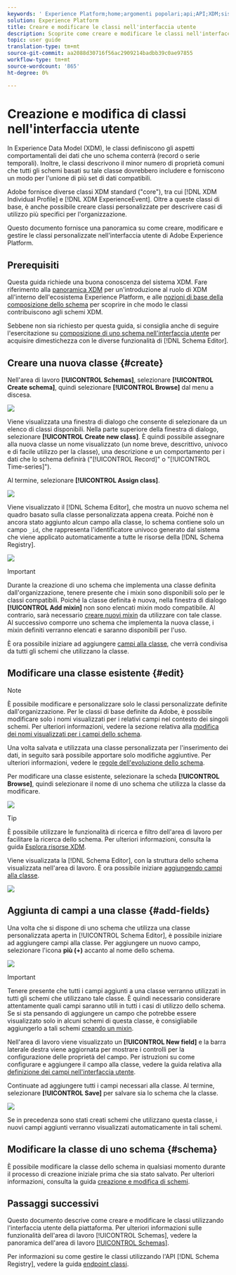 ```yaml
---
keywords: ' Experience Platform;home;argomenti popolari;api;API;XDM;sistema XDM;modello dati esperienza;modello dati;ui;area di lavoro;classe;classi;'
solution: Experience Platform
title: Creare e modificare le classi nell'interfaccia utente
description: Scoprite come creare e modificare le classi nell'interfaccia utente del Experience Platform .
topic: user guide
translation-type: tm+mt
source-git-commit: aa2088d30716f56ac2909214badbb39c0ae97855
workflow-type: tm+mt
source-wordcount: '865'
ht-degree: 0%

---
```



# Creazione e modifica di classi nell&#39;interfaccia utente

In Experience Data Model (XDM), le classi definiscono gli aspetti comportamentali dei dati che uno schema conterrà (record o serie temporali). Inoltre, le classi descrivono il minor numero di proprietà comuni che tutti gli schemi basati su tale classe dovrebbero includere e forniscono un modo per l&#39;unione di più set di dati compatibili.

 Adobe fornisce diverse classi XDM standard (&quot;core&quot;), tra cui [!DNL XDM Individual Profile] e [!DNL XDM ExperienceEvent]. Oltre a queste classi di base, è anche possibile creare classi personalizzate per descrivere casi di utilizzo più specifici per l&#39;organizzazione.

Questo documento fornisce una panoramica su come creare, modificare e gestire le classi personalizzate nell&#39;interfaccia utente di Adobe Experience Platform.

## Prerequisiti

Questa guida richiede una buona conoscenza del sistema XDM. Fare riferimento alla [panoramica XDM](../../home.md) per un&#39;introduzione al ruolo di XDM all&#39;interno dell&#39;ecosistema  Experience Platform, e alle [nozioni di base della composizione dello schema](../../schema/composition.md) per scoprire in che modo le classi contribuiscono agli schemi XDM.

Sebbene non sia richiesto per questa guida, si consiglia anche di seguire l&#39;esercitazione su [composizione di uno schema nell&#39;interfaccia utente](../../tutorials/create-schema-ui.md) per acquisire dimestichezza con le diverse funzionalità di [!DNL Schema Editor].

## Creare una nuova classe {#create}

Nell&#39;area di lavoro **[!UICONTROL Schemas]**, selezionare **[!UICONTROL Create schema]**, quindi selezionare **[!UICONTROL Browse]** dal menu a discesa.

![](../../images/ui/resources/classes/browse-classes.png)

Viene visualizzata una finestra di dialogo che consente di selezionare da un elenco di classi disponibili. Nella parte superiore della finestra di dialogo, selezionare **[!UICONTROL Create new class]**. È quindi possibile assegnare alla nuova classe un nome visualizzato (un nome breve, descrittivo, univoco e di facile utilizzo per la classe), una descrizione e un comportamento per i dati che lo schema definirà (&quot;[!UICONTROL Record]&quot; o &quot;[!UICONTROL Time-series]&quot;).

Al termine, selezionare **[!UICONTROL Assign class]**.

![](../../images/ui/resources/classes/class-details.png)

Viene visualizzato il [!DNL Schema Editor], che mostra un nuovo schema nel quadro basato sulla classe personalizzata appena creata. Poiché non è ancora stato aggiunto alcun campo alla classe, lo schema contiene solo un campo `_id`, che rappresenta l&#39;identificatore univoco generato dal sistema che viene applicato automaticamente a tutte le risorse della [!DNL Schema Registry].

![](../../images/ui/resources/classes/schema.png)

>[!IMPORTANT]
>
>Durante la creazione di uno schema che implementa una classe definita dall&#39;organizzazione, tenere presente che i mixin sono disponibili solo per le classi compatibili. Poiché la classe definita è nuova, nella finestra di dialogo **[!UICONTROL Add mixin]** non sono elencati mixin modo compatibile. Al contrario, sarà necessario [creare nuovi mixin](./mixins.md#create) da utilizzare con tale classe. Al successivo comporre uno schema che implementa la nuova classe, i mixin definiti verranno elencati e saranno disponibili per l&#39;uso.

È ora possibile iniziare ad aggiungere [campi alla classe](#add-fields), che verrà condivisa da tutti gli schemi che utilizzano la classe.

## Modificare una classe esistente {#edit}

>[!NOTE]
>
>È possibile modificare e personalizzare solo le classi personalizzate definite dall&#39;organizzazione. Per le classi di base definite da  Adobe, è possibile modificare solo i nomi visualizzati per i relativi campi nel contesto dei singoli schemi. Per ulteriori informazioni, vedere la sezione relativa alla [modifica dei nomi visualizzati per i campi dello schema](./schemas.md#display-names).
>
>Una volta salvata e utilizzata una classe personalizzata per l&#39;inserimento dei dati, in seguito sarà possibile apportare solo modifiche aggiuntive. Per ulteriori informazioni, vedere le [regole dell&#39;evoluzione dello schema](../../schema/composition.md#evolution).

Per modificare una classe esistente, selezionare la scheda **[!UICONTROL Browse]**, quindi selezionare il nome di uno schema che utilizza la classe da modificare.

![](../../images/ui/resources/classes/select-for-edit.png)

>[!TIP]
>
>È possibile utilizzare le funzionalità di ricerca e filtro dell&#39;area di lavoro per facilitare la ricerca dello schema. Per ulteriori informazioni, consulta la guida [Esplora risorse XDM](../explore.md).

Viene visualizzata la [!DNL Schema Editor], con la struttura dello schema visualizzata nell&#39;area di lavoro. È ora possibile iniziare [aggiungendo campi alla classe](#add-fields).

![](../../images/ui/resources/classes/edit.png)

## Aggiunta di campi a una classe {#add-fields}

Una volta che si dispone di uno schema che utilizza una classe personalizzata aperta in [!UICONTROL Schema Editor], è possibile iniziare ad aggiungere campi alla classe. Per aggiungere un nuovo campo, selezionare l&#39;icona **più (+)** accanto al nome dello schema.

![](../../images/ui/resources/classes/add-field.png)

>[!IMPORTANT]
>
>Tenere presente che tutti i campi aggiunti a una classe verranno utilizzati in tutti gli schemi che utilizzano tale classe. È quindi necessario considerare attentamente quali campi saranno utili in tutti i casi di utilizzo dello schema. Se si sta pensando di aggiungere un campo che potrebbe essere visualizzato solo in alcuni schemi di questa classe, è consigliabile aggiungerlo a tali schemi [creando un mixin](./mixins.md#create).

Nell&#39;area di lavoro viene visualizzato un **[!UICONTROL New field]** e la barra laterale destra viene aggiornata per mostrare i controlli per la configurazione delle proprietà del campo. Per istruzioni su come configurare e aggiungere il campo alla classe, vedere la guida relativa alla [definizione dei campi nell&#39;interfaccia utente](../fields/overview.md#define).

Continuate ad aggiungere tutti i campi necessari alla classe. Al termine, selezionare **[!UICONTROL Save]** per salvare sia lo schema che la classe.

![](../../images/ui/resources/classes/save.png)

Se in precedenza sono stati creati schemi che utilizzano questa classe, i nuovi campi aggiunti verranno visualizzati automaticamente in tali schemi.

## Modificare la classe di uno schema {#schema}

È possibile modificare la classe dello schema in qualsiasi momento durante il processo di creazione iniziale prima che sia stato salvato. Per ulteriori informazioni, consulta la guida [creazione e modifica di schemi](./schemas.md#change-class).

## Passaggi successivi

Questo documento descrive come creare e modificare le classi utilizzando l&#39;interfaccia utente della piattaforma. Per ulteriori informazioni sulle funzionalità dell&#39;area di lavoro [!UICONTROL Schemas], vedere la panoramica dell&#39;area di lavoro [[!UICONTROL Schemas]](../overview.md).

Per informazioni su come gestire le classi utilizzando l&#39;API [!DNL Schema Registry], vedere la guida [endpoint classi](../../api/classes.md).